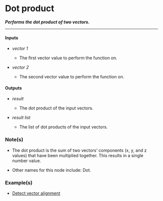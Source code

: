 # Dot product

**_Performs the dot product of two vectors._**

---


#### Inputs

* _vector 1_

  * The first vector value to perform the function on.

* _vector 2_

  * The second vector value to perform the function on.


#### Outputs

* _result_

  * The dot product of the input vectors.

* _result list_

  * The list of dot products of the input vectors.


### Note(s)

* The dot product is the sum of two vectors’ components (x, y, and z values) that have been multiplied together. This results in a single number value.

* Other names for this node include: Dot.

### Example(s)

* <a href="https://creator.trimble.com/graph?assetURI=whp:b1b43cdd-0714-4655-9bdb-f49e5a892424&version=latest" target="_blank">Detect vector alignment</a>

